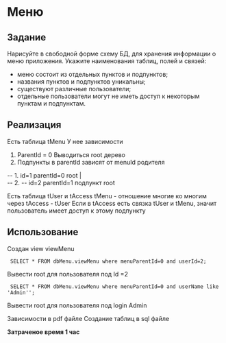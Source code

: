 # Меню
## Задание
Нарисуйте в свободной форме схему БД, для хранения информации о меню приложения. Укажите наименования таблиц, полей и связей:

- меню состоит из отдельных пунктов и подпунктов;
- названия пунктов и подпунктов уникальны;
- существуют различные пользователи;
- отдельные пользователи могут не иметь доступ к некоторым пунктам и подпунктам.

## Реализация

Есть таблица tMenu
У нее зависимости
1. ParentId = 0 Выводиться root дерево
2. Подпункты в parentId зависят от menuId родителя

-- 1. id=1 parentId=0 root
       |  
-- 2.  -- id=2 parentId=1 подпункт root

Есть таблица tUser и tAccess
tMenu - отношение многие ко многим через tAccess - tUser
Если в tAccess есть связка tUser и tMenu, значит пользователь имеет доступ к этому подпункту

## Использование

Создан view viewMenu

`
SELECT * FROM dbMenu.viewMenu
where menuParentId=0 and userId=2;`

Вывести root для пользователя под Id =2

`
SELECT * FROM dbMenu.viewMenu
where menuParentId=0 and userName like 'Admin'';`

Вывести root для пользователя под login Admin

Зависимости в pdf файле
Создание таблиц в sql файле

**Затраченое время 1 час**
